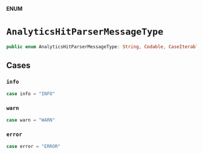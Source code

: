 **ENUM**

# `AnalyticsHitParserMessageType`

```swift
public enum AnalyticsHitParserMessageType: String, Codable, CaseIterable
```

## Cases
### `info`

```swift
case info = "INFO"
```

### `warn`

```swift
case warn = "WARN"
```

### `error`

```swift
case error = "ERROR"
```
